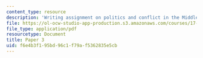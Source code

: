 ```yaml
---
content_type: resource
description: 'Writing assignment on politics and conflict in the Middle East. '
file: https://ol-ocw-studio-app-production.s3.amazonaws.com/courses/17-405-seminar-on-politics-and-conflict-in-the-middle-east-fall-2003/f6e4b3f195bd96c1f79af5362835e5cb_paper3topics03.pdf
file_type: application/pdf
resourcetype: Document
title: Paper 3
uid: f6e4b3f1-95bd-96c1-f79a-f5362835e5cb
---
```

